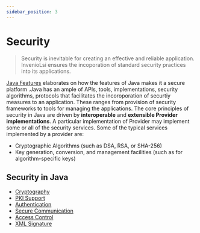 ```yaml
---
sidebar_position: 3
---
```

# Security
>  Security is inevitable for creating an effective and reliable application. InvenioLsi ensures the incoporation of standard security practices into its applications.

[Java Features](JavaFeatures.md) elaborates on how the features of Java makes it a secure platform .Java has an ample of APIs, tools, implementations, security algorithms, protocols that facilitates the incoroporation of securtiy measures to an application.  These ranges from provision of security frameworks to tools for managing the applications. The core principles of security in Java are driven by **interoperable** and **extensible Provider implementations**. A particular implementation of Provider may implement some or all of the security services. Some of the typical services implemented by a provider are:
- Cryptographic Algorithms (such as DSA, RSA, or SHA-256)
- Key generation, conversion, and management facilities (such as for algorithm-specific keys)


## Security in Java
- [Cryptography](Cryptography.md)
- [PKI Support](PKISupport.md)
- [Authentication](Authentication.md)
- [Secure Communication](SecureCommunication.md)
- [Access Control](AccessControl.md)
- [XML Signature](XMLConfiguration.md)















